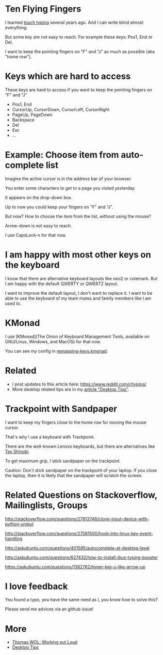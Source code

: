 # Ten Flying Fingers

I learned [touch typing](https://en.wikipedia.org/wiki/Touch_typing) several years ago. And I can write blind almost everything. 

But some key are not easy to reach. For example these keys: Pos1, End or Del.

I want to keep the pointing fingers on "F" and "J" as much as possible (aka "home row").

# Keys which are hard to access

These keys are hard to access if you want to keep the pointing fingers on "F" and "J"

- Pos1, End
- CursorUp, CursorDown, CursorLeft, CursorRight
- PageUp, PageDown
- Backspace
- Del
- Esc
- ...

# Example: Choose item from auto-complete list

Imagine the active cursor is in the address bar of your browser.

You enter some characters to get to a page you visted yesterday.

It appears on the drop-down box.

Up to now you could keep your fingers on "F" and "J".

But now? How to choose the item from the list, without using the mouse?

Arrow-down is not easy to reach.

I use CapsLock-n for that now.

# I am happy with most other keys on the keyboard

I know that there are alternative keyboard layouts like neo2 or colemark. But I am happy with the default QWERTY or QWERTZ layout. 

I want to improve the default layout, I don't want to replace it. I want to be able to use the keyboard of my team mates and family members like I am used to.

# KMonad

I use [KMonad](The Onion of Keyboard Management Tools, available on GNU/Linux, Windows, and MacOS) for that now.

You can see my config in [remapping-keys.kmonad](./remapping-keys.kmonad).

# Related

* I post updates to this article here: https://www.reddit.com/r/typing/
* More desktop related tips are in my [article "Desktop Tips"](https://github.com/guettli/desktop-tips-and-tricks).

# Trackpoint with Sandpaper

I want to keep my fingers close to the home row for moving the mouse cursor.

That's why I use a keyboard with Trackpoint.

There are the well-known Lenovo keyboards, but there are alternatives like [Tex Shinobi](https://tex.com.tw/products/shinobi).

To get maximum grip, I stick sandpaper on the trackpoint.

Caution: Don't stick sandpaper on the trackpoint of your laptop. If you close the laptop, then it is likely that
the sandpaper will scratch the screen.
  
# Related Questions on Stackoverflow, Mailinglists, Groups

http://stackoverflow.com/questions/27813748/clone-input-device-with-python-uniput

http://stackoverflow.com/questions/27581500/hook-into-linux-key-event-handling

http://askubuntu.com/questions/401595/autocomplete-at-desktop-level

http://askubuntu.com/questions/627432/how-to-install-ibus-typing-booster

https://askubuntu.com/questions/1382762/hyper-key-u-like-arrow-up

# I love feedback

You found a typo, you have the same need as I, you know how to solve this?

Please send me advices via an github issue!



# More

* [Thomas WOL: Working out Loud](https://github.com/guettli/wol)
* [Desktop Tips](https://github.com/guettli/desktop-tips-and-tricks)

